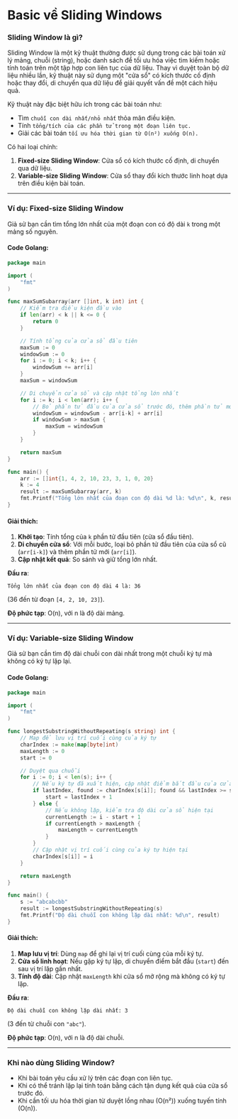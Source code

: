 # Basic về Sliding Windows

### Sliding Window là gì?

Sliding Window là một kỹ thuật thường được sử dụng trong các bài toán xử lý mảng, chuỗi (string), hoặc danh sách để tối ưu hóa việc tìm kiếm hoặc tính toán trên một tập hợp con liên tục của dữ liệu. Thay vì duyệt toàn bộ dữ liệu nhiều lần, kỹ thuật này sử dụng một "cửa sổ" có kích thước cố định hoặc thay đổi, di chuyển qua dữ liệu để giải quyết vấn đề một cách hiệu quả.

Kỹ thuật này đặc biệt hữu ích trong các bài toán như:

- Tìm `chuỗi con dài nhất/nhỏ nhất` thỏa mãn điều kiện.
- Tính `tổng/tích của các phần tử trong một đoạn liên tục.`
- Giải các bài toán `tối ưu hóa thời gian từ O(n²) xuống O(n).`

Có hai loại chính:

1. **Fixed-size Sliding Window**: Cửa sổ có kích thước cố định, di chuyển qua dữ liệu.
2. **Variable-size Sliding Window**: Cửa sổ thay đổi kích thước linh hoạt dựa trên điều kiện bài toán.

---

### Ví dụ: Fixed-size Sliding Window

Giả sử bạn cần tìm tổng lớn nhất của một đoạn con có độ dài `k` trong một mảng số nguyên.

#### Code Golang:

```go
package main

import (
	"fmt"
)

func maxSumSubarray(arr []int, k int) int {
	// Kiểm tra điều kiện đầu vào
	if len(arr) < k || k <= 0 {
		return 0
	}

	// Tính tổng của cửa sổ đầu tiên
	maxSum := 0
	windowSum := 0
	for i := 0; i < k; i++ {
		windowSum += arr[i]
	}
	maxSum = windowSum

	// Di chuyển cửa sổ và cập nhật tổng lớn nhất
	for i := k; i < len(arr); i++ {
		// Bỏ phần tử đầu của cửa sổ trước đó, thêm phần tử mới
		windowSum = windowSum - arr[i-k] + arr[i]
		if windowSum > maxSum {
			maxSum = windowSum
		}
	}

	return maxSum
}

func main() {
	arr := []int{1, 4, 2, 10, 23, 3, 1, 0, 20}
	k := 4
	result := maxSumSubarray(arr, k)
	fmt.Printf("Tổng lớn nhất của đoạn con độ dài %d là: %d\n", k, result)
}
```

#### Giải thích:

1. **Khởi tạo**: Tính tổng của `k` phần tử đầu tiên (cửa sổ đầu tiên).
2. **Di chuyển cửa sổ**: Với mỗi bước, loại bỏ phần tử đầu tiên của cửa sổ cũ (`arr[i-k]`) và thêm phần tử mới (`arr[i]`).
3. **Cập nhật kết quả**: So sánh và giữ tổng lớn nhất.

**Đầu ra**:

```
Tổng lớn nhất của đoạn con độ dài 4 là: 36
```

(36 đến từ đoạn `[4, 2, 10, 23]`).

**Độ phức tạp**: O(n), với n là độ dài mảng.

---

### Ví dụ: Variable-size Sliding Window

Giả sử bạn cần tìm độ dài chuỗi con dài nhất trong một chuỗi ký tự mà không có ký tự lặp lại.

#### Code Golang:

```go
package main

import (
	"fmt"
)

func longestSubstringWithoutRepeating(s string) int {
	// Map để lưu vị trí cuối cùng của ký tự
	charIndex := make(map[byte]int)
	maxLength := 0
	start := 0

	// Duyệt qua chuỗi
	for i := 0; i < len(s); i++ {
		// Nếu ký tự đã xuất hiện, cập nhật điểm bắt đầu của cửa sổ
		if lastIndex, found := charIndex[s[i]]; found && lastIndex >= start {
			start = lastIndex + 1
		} else {
			// Nếu không lặp, kiểm tra độ dài cửa sổ hiện tại
			currentLength := i - start + 1
			if currentLength > maxLength {
				maxLength = currentLength
			}
		}
		// Cập nhật vị trí cuối cùng của ký tự hiện tại
		charIndex[s[i]] = i
	}

	return maxLength
}

func main() {
	s := "abcabcbb"
	result := longestSubstringWithoutRepeating(s)
	fmt.Printf("Độ dài chuỗi con không lặp dài nhất: %d\n", result)
}
```

#### Giải thích:

1. **Map lưu vị trí**: Dùng `map` để ghi lại vị trí cuối cùng của mỗi ký tự.
2. **Cửa sổ linh hoạt**: Nếu gặp ký tự lặp, di chuyển điểm bắt đầu (`start`) đến sau vị trí lặp gần nhất.
3. **Tính độ dài**: Cập nhật `maxLength` khi cửa sổ mở rộng mà không có ký tự lặp.

**Đầu ra**:

```
Độ dài chuỗi con không lặp dài nhất: 3
```

(3 đến từ chuỗi con `"abc"`).

**Độ phức tạp**: O(n), với n là độ dài chuỗi.

---

### Khi nào dùng Sliding Window?

- Khi bài toán yêu cầu xử lý trên các đoạn con liên tục.
- Khi có thể tránh lặp lại tính toán bằng cách tận dụng kết quả của cửa sổ trước đó.
- Khi cần tối ưu hóa thời gian từ duyệt lồng nhau (O(n²)) xuống tuyến tính (O(n)).
